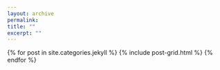 ```yaml
---
layout: archive
permalink:
title: ""
excerpt: ""
---
```


<div class="tiles">
{% for post in site.categories.jekyll %}
	{% include post-grid.html %}
{% endfor %}
</div><!-- /.tiles -->
